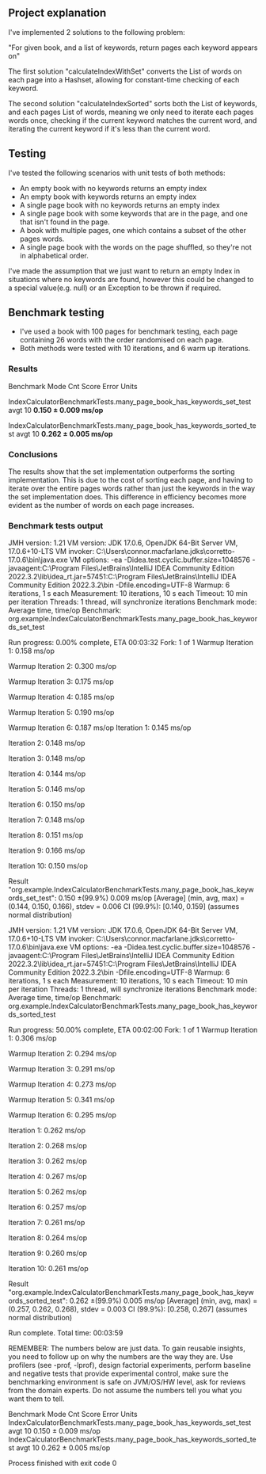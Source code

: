 ## Project explanation
I've implemented 2 solutions to the following problem:

"For given book, and a list of keywords, return pages each keyword appears on"

The first solution "calculateIndexWithSet" converts the List of words on each page into a Hashset, allowing
for constant-time checking of each keyword. 

The second solution "calculateIndexSorted" sorts both the List of keywords, and each pages List of words, meaning
we only need to iterate each pages words once, checking if the current keyword matches the current word,
and iterating the current keyword if it's less than the current word.

## Testing
I've tested the following scenarios with unit tests of both methods:
- An empty book with no keywords returns an empty index
- An empty book with keywords returns an empty index
- A single page book with no keywords returns an empty index
- A single page book with some keywords that are in the page, and one that isn't found in the page.
- A book with multiple pages, one which contains a subset of the other pages words.
- A single page book with the words on the page shuffled, so they're not in alphabetical order.

I've made the assumption that we just want to return an empty Index in situations where no keywords are found,
however this could be changed to a special value(e.g. null) or an Exception to be thrown if required.

## Benchmark testing

- I've used a book with 100 pages for benchmark testing, each page containing 26 words with the order randomised on each page.
- Both methods were tested with 10 iterations, and 6 warm up iterations.

### Results
Benchmark                                                              Mode  Cnt  Score   Error  Units

IndexCalculatorBenchmarkTests.many_page_book_has_keywords_set_test     avgt   10  **0.150 ± 0.009  ms/op**

IndexCalculatorBenchmarkTests.many_page_book_has_keywords_sorted_test  avgt   10  **0.262 ± 0.005  ms/op**

### Conclusions
The results show that the set implementation outperforms the sorting implementation. This is due to the cost of sorting each page, and having to iterate over
the entire pages words rather than just the keywords in the way the set implementation does. This difference in efficiency becomes more evident as the number of words
on each page increases.

### Benchmark tests output
JMH version: 1.21
 VM version: JDK 17.0.6, OpenJDK 64-Bit Server VM, 17.0.6+10-LTS
 VM invoker: C:\Users\connor.macfarlane\.jdks\corretto-17.0.6\bin\java.exe
 VM options: -ea -Didea.test.cyclic.buffer.size=1048576 -javaagent:C:\Program Files\JetBrains\IntelliJ IDEA Community Edition 2022.3.2\lib\idea_rt.jar=57451:C:\Program Files\JetBrains\IntelliJ IDEA Community Edition 2022.3.2\bin -Dfile.encoding=UTF-8
 Warmup: 6 iterations, 1 s each
 Measurement: 10 iterations, 10 s each
 Timeout: 10 min per iteration
 Threads: 1 thread, will synchronize iterations
 Benchmark mode: Average time, time/op
 Benchmark: org.example.IndexCalculatorBenchmarkTests.many_page_book_has_keywords_set_test

 Run progress: 0.00% complete, ETA 00:03:32
 Fork: 1 of 1
 Warmup Iteration   1: 0.158 ms/op

 Warmup Iteration   2: 0.300 ms/op

 Warmup Iteration   3: 0.175 ms/op

 Warmup Iteration   4: 0.185 ms/op

 Warmup Iteration   5: 0.190 ms/op

 Warmup Iteration   6: 0.187 ms/op
Iteration   1: 0.145 ms/op

Iteration   2: 0.148 ms/op

Iteration   3: 0.148 ms/op

Iteration   4: 0.144 ms/op

Iteration   5: 0.146 ms/op

Iteration   6: 0.150 ms/op

Iteration   7: 0.148 ms/op

Iteration   8: 0.151 ms/op

Iteration   9: 0.166 ms/op

Iteration  10: 0.150 ms/op


Result "org.example.IndexCalculatorBenchmarkTests.many_page_book_has_keywords_set_test":
0.150 ±(99.9%) 0.009 ms/op [Average]
(min, avg, max) = (0.144, 0.150, 0.166), stdev = 0.006
CI (99.9%): [0.140, 0.159] (assumes normal distribution)


 JMH version: 1.21
 VM version: JDK 17.0.6, OpenJDK 64-Bit Server VM, 17.0.6+10-LTS
 VM invoker: C:\Users\connor.macfarlane\.jdks\corretto-17.0.6\bin\java.exe
 VM options: -ea -Didea.test.cyclic.buffer.size=1048576 -javaagent:C:\Program Files\JetBrains\IntelliJ IDEA Community Edition 2022.3.2\lib\idea_rt.jar=57451:C:\Program Files\JetBrains\IntelliJ IDEA Community Edition 2022.3.2\bin -Dfile.encoding=UTF-8
 Warmup: 6 iterations, 1 s each
 Measurement: 10 iterations, 10 s each
 Timeout: 10 min per iteration
 Threads: 1 thread, will synchronize iterations
 Benchmark mode: Average time, time/op
 Benchmark: org.example.IndexCalculatorBenchmarkTests.many_page_book_has_keywords_sorted_test

 Run progress: 50.00% complete, ETA 00:02:00
 Fork: 1 of 1
 Warmup Iteration   1: 0.306 ms/op

 Warmup Iteration   2: 0.294 ms/op

 Warmup Iteration   3: 0.291 ms/op

 Warmup Iteration   4: 0.273 ms/op

 Warmup Iteration   5: 0.341 ms/op

 Warmup Iteration   6: 0.295 ms/op

Iteration   1: 0.262 ms/op

Iteration   2: 0.268 ms/op

Iteration   3: 0.262 ms/op

Iteration   4: 0.267 ms/op

Iteration   5: 0.262 ms/op

Iteration   6: 0.257 ms/op

Iteration   7: 0.261 ms/op

Iteration   8: 0.264 ms/op

Iteration   9: 0.260 ms/op

Iteration  10: 0.261 ms/op


Result "org.example.IndexCalculatorBenchmarkTests.many_page_book_has_keywords_sorted_test":
0.262 ±(99.9%) 0.005 ms/op [Average]
(min, avg, max) = (0.257, 0.262, 0.268), stdev = 0.003
CI (99.9%): [0.258, 0.267] (assumes normal distribution)


 Run complete. Total time: 00:03:59

REMEMBER: The numbers below are just data. To gain reusable insights, you need to follow up on
why the numbers are the way they are. Use profilers (see -prof, -lprof), design factorial
experiments, perform baseline and negative tests that provide experimental control, make sure
the benchmarking environment is safe on JVM/OS/HW level, ask for reviews from the domain experts.
Do not assume the numbers tell you what you want them to tell.

Benchmark                                                              Mode  Cnt  Score   Error  Units
IndexCalculatorBenchmarkTests.many_page_book_has_keywords_set_test     avgt   10  0.150 ± 0.009  ms/op
IndexCalculatorBenchmarkTests.many_page_book_has_keywords_sorted_test  avgt   10  0.262 ± 0.005  ms/op

Process finished with exit code 0